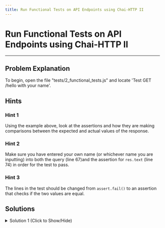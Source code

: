 ```yaml
---
title: Run Functional Tests on API Endpoints using Chai-HTTP II
---
```

# Run Functional Tests on API Endpoints using Chai-HTTP II

---
## Problem Explanation
To begin, open the file "tests/2_functional_tests.js" and locate 'Test GET /hello with your name'.

## Hints

### Hint 1

Using the example above, look at the assertions and how they are making comparisons between the expected and actual values of the response.

### Hint 2

Make sure you have entered your own name (or whichever name you are inputting) into both the query (line 67)and the assertion for `res.text` (line 74) in order for the test to pass.

### Hint 3

The lines in the test should be changed from `assert.fail()` to an assertion that checks if the two values are equal.

## Solutions

<details><summary>Solution 1 (Click to Show/Hide)</summary>

```js
test('Test GET /hello with your name', function(done) {
  // Don't forget the callback...
  chai
    .request(server) // 'server' is the Express App
    .get('/hello?name=John') /** <=== Put your name in the query **/
    .end(function(err, res) {
      // res is the response object

      // Your tests here.
      // Replace assert.fail(). Make the test pass.
      // Test the status and the text response. Follow the test order like above.
      assert.equal(res.status, 200);
      assert.equal(res.text, 'hello John' /** <==  Put your name here **/);
      done(); // Always call the 'done()' callback when finished.
    });
});
```
</details>